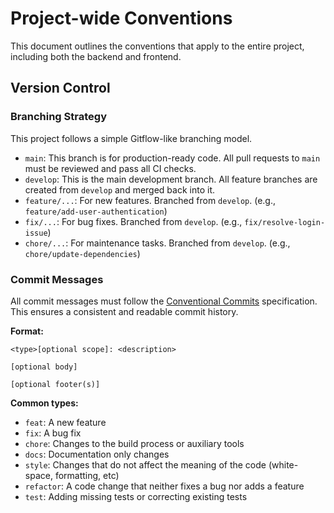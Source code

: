 # Project-wide Conventions

This document outlines the conventions that apply to the entire project, including both the backend and frontend.

## Version Control

### Branching Strategy

This project follows a simple Gitflow-like branching model.

- `main`: This branch is for production-ready code. All pull requests to `main` must be reviewed and pass all CI checks.
- `develop`: This is the main development branch. All feature branches are created from `develop` and merged back into it.
- `feature/...`: For new features. Branched from `develop`. (e.g., `feature/add-user-authentication`)
- `fix/...`: For bug fixes. Branched from `develop`. (e.g., `fix/resolve-login-issue`)
- `chore/...`: For maintenance tasks. Branched from `develop`. (e.g., `chore/update-dependencies`)

### Commit Messages

All commit messages must follow the [Conventional Commits](https://www.conventionalcommits.org/) specification. This ensures a consistent and readable commit history.

**Format:**

```
<type>[optional scope]: <description>

[optional body]

[optional footer(s)]
```

**Common types:**

- `feat`: A new feature
- `fix`: A bug fix
- `chore`: Changes to the build process or auxiliary tools
- `docs`: Documentation only changes
- `style`: Changes that do not affect the meaning of the code (white-space, formatting, etc)
- `refactor`: A code change that neither fixes a bug nor adds a feature
- `test`: Adding missing tests or correcting existing tests
